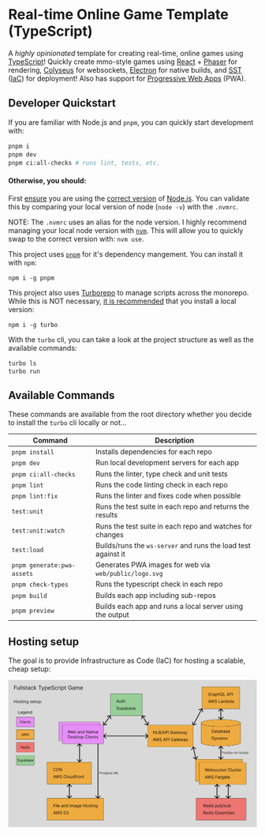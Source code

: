 # Real-time Online Game Template (TypeScript)

A _highly opinionated_ template for creating real-time, online games using [TypeScript](https://www.typescriptlang.org/)! Quickly create mmo-style games using [React](https://react.dev/) + [Phaser](https://phaser.io/) for rendering, [Colyseus](https://colyseus.io/) for websockets, [Electron](https://www.electronjs.org/) for native builds, and [SST](https://sst.dev/) ([IaC](https://en.wikipedia.org/wiki/Infrastructure_as_code)) for deployment! Also has support for [Progressive Web Apps](https://developer.mozilla.org/en-US/docs/Web/Progressive_web_apps) (PWA).

## Developer Quickstart

If you are familiar with Node.js and `pnpm`, you can quickly start development with:
```bash
pnpm i
pnpm dev
pnpm ci:all-checks # runs lint, tests, etc.
```

#### Otherwise, you should:

First <ins>ensure</ins> you are using the <ins>correct version</ins> of <ins>Node.js</ins>. You can validate this by comparing your local version of node (`node -v`) with the `.nvmrc`.

NOTE: The `.nvmrc` uses an alias for the node version. I highly recommend managing your local node version with [`nvm`](https://github.com/nvm-sh/nvm). This will allow you to quickly swap to the correct version with: `nvm use`.

This project uses [`pnpm`](https://pnpm.io/) for it's dependency mangement. You can install it with `npm`:
```
npm i -g pnpm
```

This project also uses [Turborepo](https://turborepo.com/) to manage scripts across the monorepo. While this is NOT necessary, [it is recommended](https://turborepo.com/docs/getting-started/installation#installing-turbo) that you install a local version:
```
npm i -g turbo
```

With the `turbo` cli, you can take a look at the project structure as well as the available commands:
```
turbo ls
turbo run
```

## Available Commands

These commands are available from the root directory whether you decide to install the `turbo` cli locally or not...

| Command | Description |
|---------|-------------|
| `pnpm install` | Installs dependencies for each repo |
| `pnpm dev` | Run local development servers for each app |
| `pnpm ci:all-checks` | Runs the linter, type check and unit tests |
| `pnpm lint` | Runs the code linting check in each repo |
| `pnpm lint:fix` | Runs the linter and fixes code when possible |
| `test:unit` | Runs the test suite in each repo and returns the results |
| `test:unit:watch` | Runs the test suite in each repo and watches for changes |
| `test:load` | Builds/runs the `ws-server` and runs the load test against it |
| `pnpm generate:pwa-assets` | Generates PWA images for web via `web/public/logo.svg` |
| `pnpm check-types` | Runs the typescript check in each repo |
| `pnpm build` | Builds each app including sub-repos |
| `pnpm preview` | Builds each app and runs a local server using the output |

## Hosting setup

The goal is to provide Infrastructure as Code (IaC) for hosting a scalable, cheap setup:

<img src="./infra/system-design.png" width="800px" height="auto">
